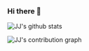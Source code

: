 ### Hi there 👋

![JJ's github stats](https://github-readme-stats.vercel.app/api?username=JJ-H&show_icons=true&theme=radical&count_private=true&show_icons=true)

![JJ's contribution graph](https://activity-graph.herokuapp.com/graph?username=JJ-H&theme=redical)

<!--
**JJ-H/JJ-H** is a ✨ _special_ ✨ repository because its `README.md` (this file) appears on your GitHub profile.

Here are some ideas to get you started:

- 🔭 I’m currently working on ...
- 🌱 I’m currently learning ...
- 👯 I’m looking to collaborate on ...
- 🤔 I’m looking for help with ...
- 💬 Ask me about ...
- 📫 How to reach me: ...
- 😄 Pronouns: ...
- ⚡ Fun fact: ...
-->
